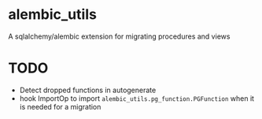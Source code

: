 # alembic_utils
A sqlalchemy/alembic extension for migrating procedures and views


# TODO
- Detect dropped functions in autogenerate
- hook ImportOp to import `alembic_utils.pg_function.PGFunction` when it is needed for a migration
